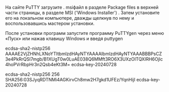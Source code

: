 На сайте PuTTY загрузите . msiфайл в разделе Package files в верхней части страницы,
в разделе MSI ('Windows Installer') . Затем установите его на локальном компьютере, 
дважды щелкнув по нему и воспользовавшись мастером установки.

После установки программ запустите программу PuTTYgen через меню «Пуск» или нажав клавишу Windows и введя 
puttygen


ecdsa-sha2-nistp256 AAAAE2VjZHNhLXNoYTItbmlzdHAyNTYAAAAIbmlzdHAyNTYAAABBBPsCZ3e4PkRrQSI7mgb/B1XUgT0w0LuAE038Q6MMft3RO6X3UXzOITQXIRH6Ojlc4hoPVrRbpHr3n2Qsb4eKt3M= ecdsa-key-20240728

ecdsa-sha2-nistp256 256 SHA256:03SJyqRDTNMi4AGKirvCh8mw2H7gkd1UFEz/YqnHijI
ecdsa-key-20240728